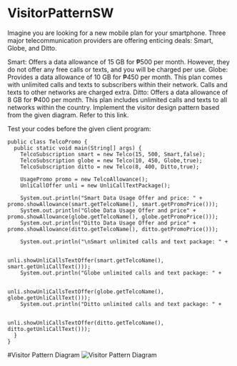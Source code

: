 # VisitorPatternSW

Imagine you are looking for a new mobile plan for your smartphone. Three major telecommunication providers are offering enticing deals: Smart, Globe, and Ditto.

Smart: Offers a data allowance of 15 GB for ₱500 per month. However, they do not offer any free calls or texts, and you will be charged per use.
Globe: Provides a data allowance of 10 GB for ₱450 per month. This plan comes with unlimited calls and texts to subscribers within their network. Calls and texts to other networks are charged extra.
Ditto: Offers a data allowance of 8 GB for ₱400 per month. This plan includes unlimited calls and texts to all networks within the country.
Implement the visitor design pattern based from the given diagram. Refer to this link.  

Test your codes before the given client program:

    public class TelcoPromo {
      public static void main(String[] args) {
        TelcoSubscription smart = new Telco(15, 500, Smart,false);
        TelcoSubscription globe = new Telco(10, 450, Globe,true);
        TelcoSubscription ditto = new Telco(8, 400, Ditto,true);
    
        UsagePromo promo = new TelcoAllowance();
        UnliCallOffer unli = new UnliCallTextPackage();    
    
        System.out.println("Smart Data Usage Offer and price: " + promo.showAllowance(smart.getTelcoName(), smart.getPromoPrice()));
        System.out.println("Globe Data Usage Offer and price" + promo.showAllowance(globe.getTelcoName(), globe.getPromoPrice()));
        System.out.println("Ditto Data Usage Offer and price" + promo.showAllowance(ditto.getTelcoName(), ditto.getPromoPrice()));
    
        System.out.println("\nSmart unlimited calls and text package: " +
    
                                      unli.showUnliCallsTextOffer(smart.getTelcoName(), smart.getUnliCallText()));
        System.out.println("Globe unlimited calls and text package: " +
    
                                      unli.showUnliCallsTextOffer(globe.getTelcoName(), globe.getUnliCallText()));
        System.out.println("Ditto unlimited calls and text package: " +
    
                                       unli.showUnliCallsTextOffer(ditto.getTelcoName(), ditto.getUnliCallText()));
      }
    }

#Visitor Pattern Diagram
![Visitor Pattern Diagram](https://github.com/HannahCondada/VisitorPatternSW/assets/142371011/6ceceb37-1705-4620-9212-f7e2c4b16a20)

